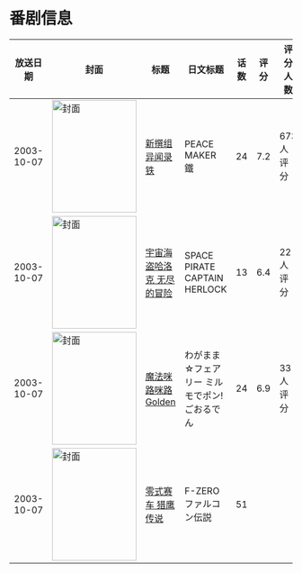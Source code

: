 # 番剧信息

|放送日期|封面|标题|日文标题|话数|评分|评分人数|
|---|---|---|---|---|---|---|
|2003-10-07|<img src="//lain.bgm.tv/pic/cover/c/29/53/1930_r7GoR.jpg" alt="封面" style="width:150px;height:200px;object-fit:cover;">|[新撰组异闻录 铁](https://bangumi.tv/subject/1930)|PEACE MAKER 鐵|24|7.2|673人评分|
|2003-10-07|<img src="//lain.bgm.tv/pic/cover/c/70/7e/38640_CC00E.jpg" alt="封面" style="width:150px;height:200px;object-fit:cover;">|[宇宙海盗哈洛克 无尽的冒险](https://bangumi.tv/subject/38640)|SPACE PIRATE CAPTAIN HERLOCK|13|6.4|22人评分|
|2003-10-07|<img src="//lain.bgm.tv/pic/cover/c/c3/bf/139339_ARzRq.jpg" alt="封面" style="width:150px;height:200px;object-fit:cover;">|[魔法咪路咪路Golden](https://bangumi.tv/subject/139339)|わがまま☆フェアリー ミルモでポン! ごおるでん|24|6.9|33人评分|
|2003-10-07|<img src="//lain.bgm.tv/pic/cover/c/c1/65/207557_G1lq0.jpg" alt="封面" style="width:150px;height:200px;object-fit:cover;">|[零式赛车 猎鹰传说](https://bangumi.tv/subject/207557)|F-ZERO ファルコン伝説|51|||

